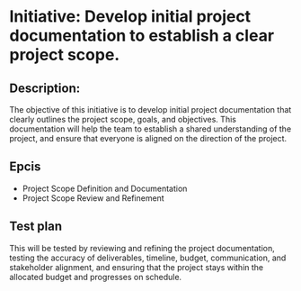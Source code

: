 # Initiative: Develop initial project documentation to establish a clear project scope.
## Description: 
The objective of this initiative is to develop initial project documentation that clearly outlines the project scope, goals, and objectives. This documentation will help the team to establish a shared understanding of the project, and ensure that everyone is aligned on the direction of the project.
## Epcis
* Project Scope Definition and Documentation
* Project Scope Review and Refinement
## Test plan
This will be tested by reviewing and refining the project documentation, testing the accuracy of deliverables, timeline, budget, communication, and stakeholder alignment, and ensuring that the project stays within the allocated budget and progresses on schedule.